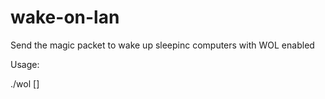 # wake-on-lan

Send the magic packet to wake up sleepinc computers with WOL enabled

Usage:

./wol <MAC ADDRESS> [<MAC address>]
